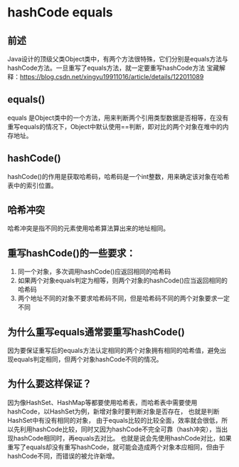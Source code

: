 # hashCode equals

## 前述
Java设计的顶级父类Object类中，有两个方法很特殊，它们分别是equals方法与hashCode方法。一旦重写了equals方法，就一定要重写hashCode方法
宝藏解释：https://blog.csdn.net/xingyu19911016/article/details/122011089
## equals()
equals 是Object类中的一个方法，用来判断两个引用类型数据是否相等，在没有重写equals的情况下，Object中默认使用==判断，即对比的两个对象在堆中的内存地址。


## hashCode()

hashCode()的作用是获取哈希码，哈希码是一个int整数，用来确定该对象在哈希表中的索引位置。


## 哈希冲突
哈希冲突是指不同的元素使用哈希算法算出来的地址相同。


## 重写hashCode()的一些要求：
1. 同一个对象，多次调用hashCode()应返回相同的哈希码
2. 如果两个对象equals判定为相等，则两个对象的hashCode()应当返回相同的哈希码
3. 两个地址不同的对象不要求哈希码不同，但是哈希码不同的两个对象要求一定不同


## 为什么重写equals通常要重写hashCode()

因为要保证重写后的equals方法认定相同的两个对象拥有相同的哈希值，避免出现equals判定相同，但两个对象hashCode不同的情况。

## 为什么要这样保证？
因为像HashSet、HashMap等都要使用哈希表，而哈希表中需要使用hashCode，以HashSet为例，新增对象时要判断对象是否存在，
也就是判断HashSet中有没有相同的对象，
由于equals比较的比较全面，效率就会很低，所以先利用hashCode比较，同时又因为hashCode不完全可靠（hash冲突），当出现hashCode相同时，再equals去对比。
也就是说会先使用hashCode对比，如果重写了equals却没有重写hashCode，就可能会造成两个对象本应相同，但由于hashCode不同，而错误的被允许新增。


